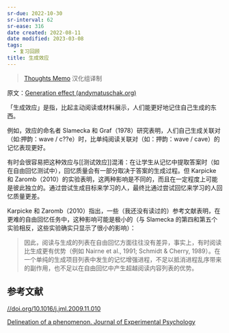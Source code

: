 ```yaml
---
sr-due: 2022-10-30
sr-interval: 62
sr-ease: 316
date created: 2022-08-11
date modified: 2023-03-08
tags:
  - 复习回顾
title: 生成效应
---
```


> [Thoughts Memo](https://paratranz.cn/projects/3131) 汉化组译制

原文：[Generation effect (andymatuschak.org)](https://notes.andymatuschak.org/z3iJVoXtJBUJHq9Tb6i8Kv4EK7oNbriHh4N2y)

「生成效应」是指，比起主动阅读或材料展示，人们能更好地记住自己生成的东西。

例如，效应的命名者 Slamecka 和 Graf（1978）研究表明，人们自己生成关联对（如:押韵：wave / c??e）时，比单纯阅读关联对（如：押韵：wave / cave）的记忆表现更好。

有时会很容易把这种效应与[[测试效应]]混淆：在让学生从记忆中提取答案时（如在自由回忆测试中），回忆质量会有一部分取决于答案的生成过程。但 Karpicke 和 Zaromb（2010）的实验表明，这两种影响是不同的，而且在一定程度上可能是彼此独立的。通过尝试生成目标来学习的人，最终比通过尝试回忆来学习的人回忆质量更差。

Karpicke 和 Zaromb（2010）指出，一些（我还没有读过的）参考文献表明，在更难的自由回忆任务中，这种影响可能是极小的（与 Slamecka 的第四和第五个实验相反，这些实验确实只显示了很小的影响）：

> 因此，阅读与生成的列表在自由回忆方面往往没有差异，事实上，有时阅读比生成更有优势（例如 Nairne et al., 1991; Schmidt & Cherry, 1989）。在一个单纯的生成项目列表中发生的记忆增强进程，不足以抵消进程乱序带来的副作用，也不足以在自由回忆中产生超越阅读内容列表的优势。

## 参考文献

[//doi.org/10.1016/j.jml.2009.11.010](https://notes.andymatuschak.org/Karpicke%2C_J._D.%2C_%26_Zaromb%2C_F._M._(2010)._Retrieval_mode_distinguishes_the_testing_effect_from_the_generation_effect._Journal_of_Memory_and_Language%2C_62(3)%2C_227%E2%80%93239._https)

[Delineation of a phenomenon. Journal of Experimental Psychology](https://notes.andymatuschak.org/Slamecka%2C_N._J.%2C_%26_Graf%2C_P._(1978)._The_generation_effect)
